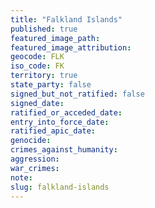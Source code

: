 ```yaml
---
title: "Falkland Islands"
published: true
featured_image_path:
featured_image_attribution:
geocode: FLK
iso_code: FK
territory: true
state_party: false
signed_but_not_ratified: false
signed_date:
ratified_or_acceded_date:
entry_into_force_date:
ratified_apic_date:
genocide:
crimes_against_humanity:
aggression:
war_crimes:
note:
slug: falkland-islands
---
```

